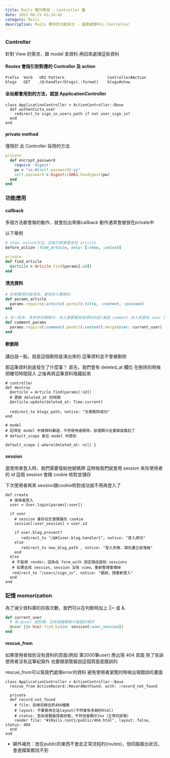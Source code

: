 ```yaml
---
title: Rails 實作應用 - Controller 篇
date: 2022-08-21 03:24:42
category: Rails
description: Rails 實作的功能拆分 - 運算處理中心 Controller
---
```

### Controller

針對 View 的需求，跟 model 拿資料
再回來處理這些資料

#### Routes 會指引到對應的 Controller 及 action

```ruby=
Prefix  Verb   URI Pattern                   Controller#Action
blogs   GET    /@:handler/blogs(.:format)    blogs#show
```

#### 全站都會用到的方法，就放 ApplicationController

```ruby=
class ApplicationController < ActionController::Base
  def authenticta_user
    redirect_to sign_in_users_path if not user_sign_in?
  end
end
```

#### private method

僅限於 此 Controller 採用的方法

```ruby
private
  def encrypt_password
    require 'digest'
    pw = "xx-#{self.password}-yy"
    self.password = Digest::SHA1.hexdigest(pw)
  end
end
```

### 功能應用

#### callback

多個方法都會做的動作，就會拉出來做callback
動作通常會被放在private中

以下舉例

```ruby
# show、unlock方法，在執行前需要去找 article
before_action :find_article, only: [:show, :unlock]

private
def find_article
  @article = Article.find(params[:id])
end
```
    
#### 清洗資料

```ruby
# 針對要資料做清洗，避免存入髒資料
def params_article
  params.require(:article).permit(:title, :content, :pincode)
end

# 在一對多、多對多的關聯中，存入需要塞其他資料的話(像是 comment 存入前要有 user )，可以使用merge
def comment_params
  params.require(:comment).permit(:content).merge(user: current_user)
end
```

#### 軟刪除

講白話一點，就是這個刪除是演出來的
這筆資料並不會被刪除

那這筆資料到底發生了什麼事？
首先，我們會有 deleted_at 欄位
在刪除的時候把確切時間寫入
之後再將這筆資料隱藏起來

```ruby=
# controller
def destroy
  @article = Article.find(params[:id])
  # 更新 deleted_at 的時間
  @article.update(deleted_at: Time.current) 
    
  redirect_to blogs_path, notice: "文章刪除成功"
end
```

```ruby=
# model
# 記得在 model 中做資料篩選，不然使用者刪除，卻還顯示在畫面就尷尬了
# default_scope 會在 model 中提到

default_scope { where(deleted_at: nil) }
```

#### session

當使用者登入時，我們需要發給他號碼牌
這時候我們就會用 session 來存使用者的 id
這個 session 會跟 cookie 核對並儲存

下次使用者再來
session跟cookie核對成功就不用再登入了

```ruby=
def create
  # 使用者登入
  user = User.login(params[:user])

  if user
    # session 會存在於瀏覽器的 cookie
    session[:user_session] = user.id

    if user.blog.present?
       redirect_to "/@#{user.blog.handler}", notice: "登入成功"
    else
       redirect_to new_blog_path , notice: "登入失敗，請先建立部落格"
    end
  else
   # 不能用 render，因為在 form_with 設定路徑是到 sessions
   # 如果去找 session，session 沒有 view，重新整理會壞掉
   redirect_to "/users/sign_in", notice: "錯誤，請重新登入"
  end
end
```

### 記憶 memorization

為了減少資料庫的存取次數，我們可以在判斷時加上 ||= 或 &. 

```ruby
def current_user
  # 有 @user 就回傳，沒有就繼續執行後面的條件
  @user ||= User.find_by(id: session[:user_session])
end
```

#### rescue_from

如果使用者按到沒有資料的頁面(例如 第2000筆user)
應出現 404 頁面
除了告訴使用者沒有這筆紀錄外
也要跟瀏覽器說這個頁面是錯誤的

rescue_from可以幫我們處理error的資料
避免使用者瀏覽的時候出現錯誤的畫面

```ruby=
class ApplicationController < ActionController::Base
  rescue_from ActiveRecord::RecordNotFound, with: :record_not_found
    
  private
  def record_not_found
    # file: 從根目錄去抓404檔案
    # layout: 不要套用全站layout(不然會有多餘的html)
    # status: 告訴瀏覽器頁面狀態，不然他會顯示2xx（正常的狀態）
    render file: "#{Rails.root}/public/404.html", layout: false, status: 404
  end
end
```

* 額外補充：放在public的東西不會走正常流程的(routes)，怕伺服器出狀況，會連檔案都找不到
